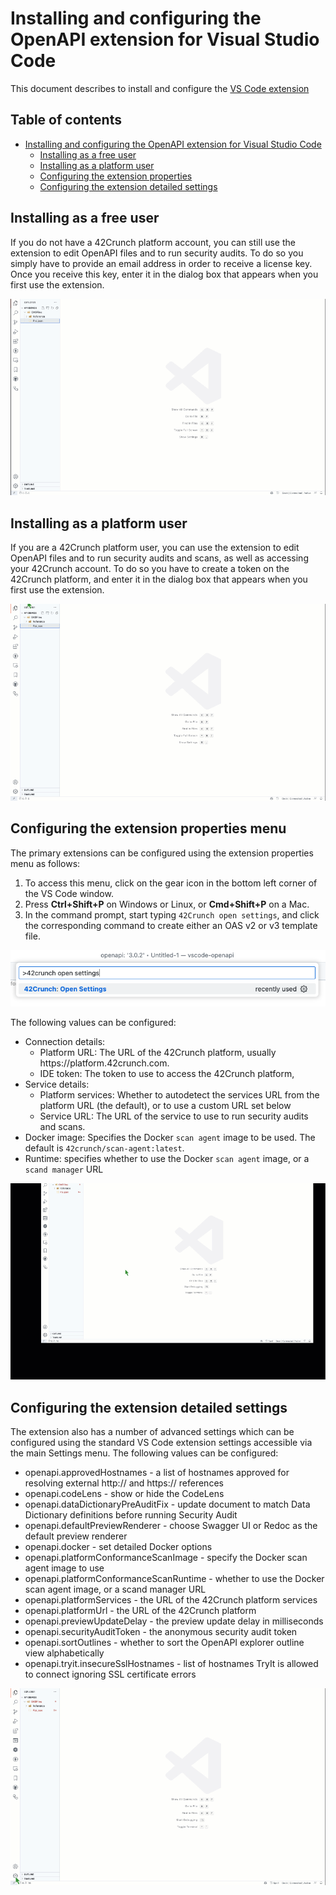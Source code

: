 # Installing and configuring the OpenAPI extension for Visual Studio Code

This document describes to install and configure the [VS Code extension](https://marketplace.visualstudio.com/items?itemName=42Crunch.vscode-openapi) 

## Table of contents

- [Installing and configuring the OpenAPI extension for Visual Studio Code](#installing-and-configuring-the-openapi-extension-for-visual-studio-code)
  - [Installing as a free user](#installing-as-a-free-user)
  - [Installing as a platform user](#installing-as-a-platform-user)
  - [Configuring the extension properties](#configuring-the-extension-properties)
  - [Configuring the extension detailed settings](#configuring-the-extension-detailed-settings)

## Installing as a free user
If you do not have a 42Crunch platform account, you can still use the extension to edit OpenAPI files and to run security audits. To do so you simply have to provide an email address in order to receive a license key. Once you receive this key, enter it in the dialog box that appears when you first use the extension.

![Free user dialog](./images/Step1-A.gif)

## Installing as a platform user
If you are a 42Crunch platform user, you can use the extension to edit OpenAPI files and to run security audits and scans, as well as accessing your 42Crunch account. To do so you have to create a token on the 42Crunch platform, and enter it in the dialog box that appears when you first use the extension.

![Platform user dialog](./images/Step1-B.gif)

## Configuring the extension properties menu
The primary extensions can be configured using the extension properties menu as follows:

1. To access this menu, click on the gear icon in the bottom left corner of the VS Code window.
1. Press **Ctrl+Shift+P** on Windows or Linux, or **Cmd+Shift+P** on a Mac.
1. In the command prompt, start typing `42Crunch open settings`, and click the corresponding command to create either an OAS v2 or v3 template file.

![Configuring the extension properties menu](./images/42Crunch_Open_Settings.png)

The following values can be configured:
- Connection details:
  - Platform URL: The URL of the 42Crunch platform, usually https://<i></i>platform.42crunch.com.
  - IDE token: The token to use to access the 42Crunch platform, 
- Service details:
  - Platform services: Whether to autodetect the services URL from the platform URL (the default), or to use a custom URL set below
  - Service URL: The URL of the service to use to run security audits and scans.
- Docker image: Specifies the Docker `scan agent` image to be used. The default is `42crunch/scan-agent:latest`.
- Runtime: specifies whether to use the Docker `scan agent` image, or a `scand manager` URL

![Configuring the extension properties menu](./images/Step1-C.gif)

## Configuring the extension detailed settings
The extension also has a number of advanced settings which can be configured using the standard VS Code extension settings accessible via the main Settings menu. The following values can be configured:

- openapi.approvedHostnames - a list of hostnames approved for resolving external http:// and https:// references
- openapi.codeLens - show or hide the CodeLens
- openapi.dataDictionaryPreAuditFix - update document to match Data Dictionary definitions before running Security Audit
- openapi.defaultPreviewRenderer - choose Swagger UI or Redoc as the default preview renderer
- openapi.docker - set detailed Docker options
- openapi.platformConformanceScanImage - specify the Docker scan agent image to use
- openapi.platformConformanceScanRuntime - whether to use the Docker scan agent image, or a scand manager URL
- openapi.platformServices - the URL of the 42Crunch platform services
- openapi.platformUrl - the URL of the 42Crunch platform
- openapi.previewUpdateDelay - the preview update delay in milliseconds
- openapi.securityAuditToken - the anonymous security audit token
- openapi.sortOutlines - whether to sort the OpenAPI explorer outline view alphabetically
- openapi.tryit.insecureSslHostnames - list of hostnames TryIt is allowed to connect ignoring SSL certificate errors

![Configuring the extension detailed settings](./images/Step1-D.gif)